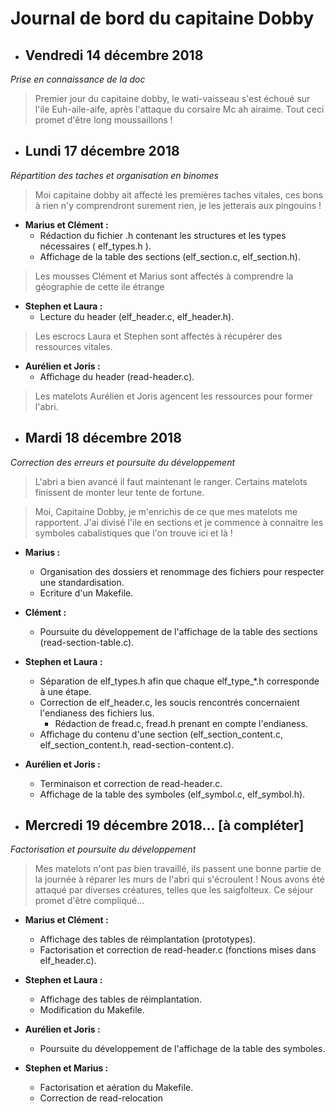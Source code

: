 # Journal de bord du capitaine Dobby


* ## Vendredi 14 décembre 2018
*Prise en connaissance de la doc*
> Premier jour du capitaine dobby, le wati-vaisseau s'est échoué sur l'ile Euh-aile-aife,
> après l'attaque du corsaire Mc ah airaime.
> Tout ceci promet d'être long moussaillons !

* ## Lundi 17 décembre 2018
*Répartition des taches et organisation en binomes*
> Moi capitaine dobby ait affecté les premières taches vitales, ces bons à rien
> n'y comprendront surement rien, je les jetterais aux pingouins !

  * __Marius et Clément :__
    * Rédaction du fichier .h contenant les structures et les types nécessaires ( elf_types.h ).
    * Affichage de la table des sections (elf_section.c, elf_section.h).

> Les mousses Clément et Marius sont affectés à comprendre la géographie de cette ile étrange

  * __Stephen et Laura :__
    * Lecture du header (elf_header.c, elf_header.h).
> Les escrocs Laura et Stephen sont affectés à récupérer des ressources vitales.
  * __Aurélien et Joris :__
    * Affichage du header (read-header.c).
> Les matelots Aurélien et Joris agencent les ressources pour former l'abri.


* ## Mardi 18 décembre 2018
*Correction des erreurs et poursuite du développement*
> L'abri a bien avancé il faut maintenant le ranger. Certains matelots finissent de monter leur tente de fortune.

> Moi, Capitaine Dobby, je m'enrichis de ce que mes matelots me rapportent. J'ai divisé l'ile en sections et je commence
> à connaitre les symboles cabalistiques que l'on trouve ici et là !

  * __Marius :__
    * Organisation des dossiers et renommage des fichiers pour respecter une standardisation.
    * Ecriture d'un Makefile.

  * __Clément :__
    * Poursuite du développement de l'affichage de la table des sections (read-section-table.c).

  * __Stephen et Laura :__
    * Séparation de elf_types.h afin que chaque elf_type_*.h corresponde à une étape.
    * Correction de elf_header.c, les soucis rencontrés concernaient l'endianess des fichiers lus.
      * Rédaction de fread.c, fread.h prenant en compte l'endianess.
    * Affichage du contenu d'une section (elf_section_content.c, elf_section_content.h, read-section-content.c).

  * __Aurélien et Joris :__
    * Terminaison et correction de read-header.c.
    * Affichage de la table des symboles (elf_symbol.c, elf_symbol.h).

* ## Mercredi 19 décembre 2018... __[à compléter]__
*Factorisation et poursuite du développement*
> Mes matelots n'ont pas bien travaillé, ils passent une bonne partie de la journée à réparer les murs de l'abri qui
> s'écroulent ! Nous avons été attaqué par diverses créatures, telles que les saigfolteux. Ce séjour promet d'être compliqué...

  * __Marius et Clément :__
    * Affichage des tables de réimplantation (prototypes).
    * Factorisation et correction de read-header.c (fonctions mises dans elf_header.c).

  * __Stephen et Laura :__
    * Affichage des tables de réimplantation.
    * Modification du Makefile.

  * __Aurélien et Joris :__
    * Poursuite du développement de l'affichage de la table des symboles.

  * __Stephen et Marius :__
    * Factorisation et aération du Makefile.
    * Correction de read-relocation
